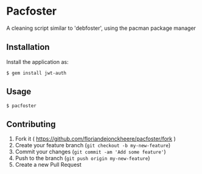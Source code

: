 # Pacfoster

A cleaning script similar to 'debfoster', using the pacman package manager

## Installation

Install the application as:

```
$ gem install jwt-auth
```

## Usage

```
$ pacfoster
```

## Contributing

1. Fork it ( https://github.com/floriandejonckheere/pacfoster/fork )
2. Create your feature branch (`git checkout -b my-new-feature`)
3. Commit your changes (`git commit -am 'Add some feature'`)
4. Push to the branch (`git push origin my-new-feature`)
5. Create a new Pull Request
